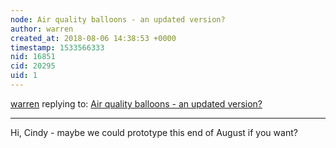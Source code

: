 ```yaml
---
node: Air quality balloons - an updated version?
author: warren
created_at: 2018-08-06 14:38:53 +0000
timestamp: 1533566333
nid: 16851
cid: 20295
uid: 1
---
```




[warren](../profile/warren) replying to: [Air quality balloons - an updated version?](../notes/Cindy_ExCites/08-03-2018/air-quality-balloons-an-updated-version)

----
Hi, Cindy - maybe we could prototype this end of August if you want? 